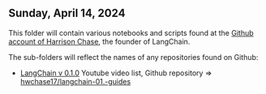 ## Sunday, April 14, 2024

This folder will contain various notebooks and scripts found at the [Github account of Harrison Chase](https://github.com/hwchase17), the founder of LangChain. 

The sub-folders will reflect the names of any repositories found on Github:

* [LangChain v 0.1.0](https://www.youtube.com/playlist?list=PLfaIDFEXuae0gBSJ9T0w7cu7iJZbH3T31) Youtube video list,  Github repository =>  [hwchase17/langchain-01.-guides](https://github.com/hwchase17/langchain-0.1-guides)